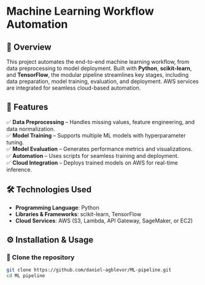 # Machine Learning Workflow Automation  

## 📌 Overview  
This project automates the end-to-end machine learning workflow, from data preprocessing to model deployment. Built with **Python**, **scikit-learn**, and **TensorFlow**, the modular pipeline streamlines key stages, including data preparation, model training, evaluation, and deployment. AWS services are integrated for seamless cloud-based automation.  

## 🚀 Features  
✅ **Data Preprocessing** – Handles missing values, feature engineering, and data normalization.  
✅ **Model Training** – Supports multiple ML models with hyperparameter tuning.  
✅ **Model Evaluation** – Generates performance metrics and visualizations.  
✅ **Automation** – Uses scripts for seamless training and deployment.  
✅ **Cloud Integration** – Deploys trained models on AWS for real-time inference.  

## 🛠️ Technologies Used  
- **Programming Language**: Python  
- **Libraries & Frameworks**: scikit-learn, TensorFlow  
- **Cloud Services**: AWS (S3, Lambda, API Gateway, SageMaker, or EC2)  

## ⚙️ Installation & Usage  

### 🔹 Clone the repository  
```bash
git clone https://github.com/daniel-agblevor/ML-pipeline.git
cd ML pipeline
